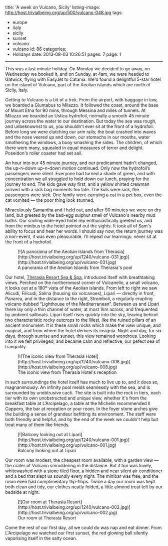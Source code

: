 title: 'A week on Vulcano, Sicily'
listing-image: http://host.trivialbeing.org/up/500/vulcano-048.jpg
tags:
  - europe
  - italy
  - sicily
  - sunset
  - volcano
  - vulcano
id: 86
categories:
  - Holidays
date: 2013-08-03 10:26:51
pages: 7
page: 1
---

This was a last minute holiday. On Monday we decided to go away, on Wednesday we booked it, and on Sunday, at 4am, we were headed to Gatwick, flying with EasyJet to Catania. We'd found a delightful 5-star hotel on the island of Vulcano, part of the Aeolian islands which are north of Sicily, Italy.

Getting to Vulcano is a bit of a trek. From the airport, with baggage in tow, we boarded a Giuntabus to Milazzo. It followed the coast, around the base of Mount Etna for 90 mins, through Messina and miles of tunnels. At Milazzo we boarded an Ustica hydrofoil, normally a smooth 45 minute journey across the water to our destination. But today the sea was rough, and unbeknownst to us, you shouldn't ever sit at the front of a hydrofoil. Before long we were clutching our arm rails; the boat crashed into waves and the nose veered up and down, our stomachs in our mouths, water smothering the windows, a buoy smashing the sides. The children, of which there were many, squealed in equal measures of terror and delight. Poseidon's roller coaster had set sail.

An hour into our 45 minute journey, and our predicament hadn't changed, the up-n-down up-n-down motion continued. Only now the hydrofoil’s passengers were silent. Everyone had turned a shade of green, and with concentration we all struggled to hold down our lunch, praying for the journey to end. The kids gave way first, and a yellow shirted crewman arrived with a sick bag moments too late. The kids were sick, the passengers were sick. One family were carrying a cat in a pet box, even the cat vomited — the poor thing look stunned.

Miraculously Samantha and I held out, and after 90 minutes we were on dry land, but greeted by the bad-egg sulphur smell of Vulcano's nearby mud baths. Our smiling wide-eyed hotel rep enthusiastically greeted us, and from the minibus to the hotel pointed out the sights. It took all of Sam's ability to focus and hear her words. I should say now, the return journey was a non-event, it was even pleasurable. I'll repeat our learnings: never sit at the front of a hydrofoil.

<figure class="generated-figure generated-figure--retina generated-figure--620 generated-figure--landscape">[![A panorama of the Aeolian Islands from Therasia](http://host.trivialbeing.org/up/1240/vulcano-031.jpg)](http://host.trivialbeing.org/up/vulcano-031.jpg)<figcaption class="generated-figure-caption">A panorama of the Aeolian Islands from Therasia's pool</figcaption></figure>

Our hotel, [Therasia Resort Sea & Spa](http://www.tripadvisor.co.uk/Hotel_Review-g642173-d628059-Reviews-Therasia_Resort-Isola_Vulcano_Aeolian_Islands_Islands_of_Sicily_Sicily.html), introduced itself with breathtaking views. Perched on the northernmost corner of Vulcanello, a small volcano, it looks out at a 180º vista of the Aeolian islands. From left to right we saw Alicudi, Filicudi, Salina (housing six volcanoes), Lipari — directly in front, Panarea, and in the distance to the right, Stromboli, a regularly erupting volcano dubbed “Lighthouse of the Mediterranean”. Between us and Lipari there lay only a thin channel of water, at most 1km across, and frequented by ambient sailboats. Lipari itself rises quickly into the sky, leaving behind two characteristic rocky outcrops to the West, like the ruined pillars of an ancient monument. It is these small rocks which make the view unique, and magical, and from where the hotel derives its insignia. Night and day, for six days, through sunrise and sunset, this view remained wondrous. Looking into it we felt privileged, and became calm and reflective, our pefect sea of tranquility.

<figure class="generated-figure generated-figure--retina generated-figure--620 generated-figure--portrait">[![The iconic view from Therasia Hotel](http://host.trivialbeing.org/up/1240/vulcano-008.jpg)](http://host.trivialbeing.org/up/vulcano-008.jpg)<figcaption class="generated-figure-caption">The iconic view from Therasia Hotel's reception</figcaption></figure>

In such surroundings the hotel itself has much to live up to, and it does so, magnanimously. An infinity pool melds seamlessly with the sea, and is surrounded by unobtrusive cacti. The site is built into the rock in tiers, each tier with its own unobstructed and unique view, whether it's from the breakfast table at L'Arcipelago, a table at the Michelin recommended Il Cappero, the bar at reception or your room. In the foyer stone arches give the building a sense of grandeur befitting its environment. The staff were both friendly and helpful, and by the end of the week we couldn't help but treat many of them like friends.

<figure class="generated-figure generated-figure--retina generated-figure--620 generated-figure--landscape">[![Balcony looking out at Lipari](http://host.trivialbeing.org/up/1240/vulcano-001.jpg)](http://host.trivialbeing.org/up/vulcano-001.jpg)<figcaption class="generated-figure-caption">Balcony looking out at Lipari</figcaption></figure>

Our room was modest, the cheapest room available, with a garden view — the crater of Vulcano smouldering in the distance. But it too was lovely, whitewashed with a stone tiled floor, a hidden and near silent air conditioner and a bed that slept us soundly every night. The minibar was free, and the room even had complimentary flip-flops. Twice a day our room was kept both clean and tidy, our clothes neatly folded, a little almond treat left by our bedside at night.

<figure class="generated-figure generated-figure--retina generated-figure--620 generated-figure--landscape">[![Our room at Therasia Resort](http://host.trivialbeing.org/up/1240/vulcano-002.jpg)](http://host.trivialbeing.org/up/vulcano-002.jpg)<figcaption class="generated-figure-caption">Our room at Therasia Resort</figcaption></figure>

Come the rest of our first day, all we could do was nap and eat dinner. From L'Arcipelago we watched our first sunset, the red glowing ball silently vaporising itself in the salty ocean.
